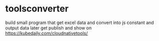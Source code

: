 # toolsconverter

build small program that get excel data and convert into js constant and output data later get publish and show on https://kubedaily.com/cloudnativetools/













